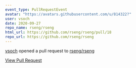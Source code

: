 ```yaml
---
event_type: PullRequestEvent
avatar: "https://avatars.githubusercontent.com/u/814322?"
user: vsoch
date: 2020-09-27
repo_name: rseng/rseng
html_url: https://github.com/rseng/rseng/pull/18
repo_url: https://github.com/rseng/rseng
---
```


<a href='https://github.com/vsoch' target='_blank'>vsoch</a> opened a pull request to <a href='https://github.com/rseng/rseng' target='_blank'>rseng/rseng</a>

<a href='https://github.com/rseng/rseng/pull/18' target='_blank'>View Pull Request</a>